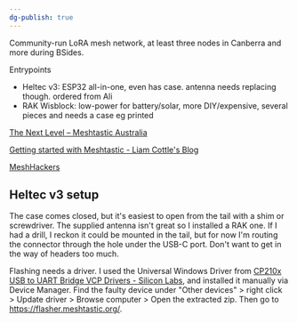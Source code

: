 ```yaml
---
dg-publish: true
---
```

Community-run LoRA mesh network, at least three nodes in Canberra and more during BSides.

Entrypoints
* Heltec v3: ESP32 all-in-one, even has case. antenna needs replacing though. ordered from Ali
* RAK Wisblock: low-power for battery/solar, more DIY/expensive, several pieces and needs a case eg printed

[The Next Level – Meshtastic Australia](https://meshtastic.au/wp/?page_id=52)

[Getting started with Meshtastic - Liam Cottle's Blog](https://blog.liamcottle.com/2024/05/01/getting-started-with-meshtastic)

[MeshHackers](https://www.meshhackers.com/)

## Heltec v3 setup
The case comes closed, but it's easiest to open from the tail with a shim or screwdriver.
The supplied antenna isn't great so I installed a RAK one. If I had a drill, I reckon it could be mounted in the tail, but for now I'm routing the connector through the hole under the USB-C port. Don't want to get in the way of headers too much.

Flashing needs a driver. I used the Universal Windows Driver from [CP210x USB to UART Bridge VCP Drivers - Silicon Labs](https://www.silabs.com/developer-tools/usb-to-uart-bridge-vcp-drivers?tab=downloads), and installed it manually via Device Manager. Find the faulty device under "Other devices" > right click > Update driver > Browse computer > Open the extracted zip. Then go to https://flasher.meshtastic.org/.

